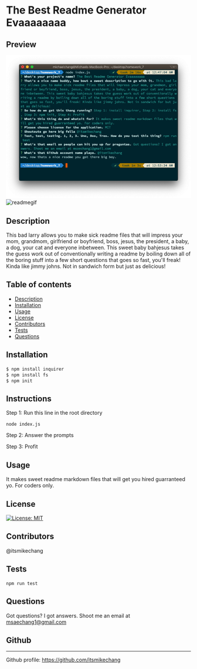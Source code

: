 # The Best Readme Generator Evaaaaaaaa

  ## Preview
  ![readmescreenshot](/visuals/readme-terminal-screenshot.png)
  ![readmegif](/visuals/readme-demo.gif)

  ## Description
  This bad larry allows you to make sick readme files that will impress your mom, grandmom, girlfriend or boyfriend, boss, jesus, the president, a baby, a dog, your   cat and everyone inbetween. This sweet baby bahjesus takes the guess work out of conventionally writing a readme by boiling down all of the boring stuff into a     few short questions that goes so fast, you'll freak! Kinda like jimmy johns. Not in sandwich form but just as delicious!

  ## Table of contents
  * [Description](#description)
  * [Installation](#installation)
  * [Usage](#usage)
  * [License](#license)
  * [Contributors](#contributors)
  * [Tests](#tests)
  * [Questions](#questions)

  ## Installation
  
  ```
  $ npm install inquirer
  $ npm install fs
  $ npm init
  ```
  ## Instructions
  
  Step 1: Run this line in the root directory
  
  ```
  node index.js
  ```
  Step 2: Answer the prompts 
  
  Step 3: Profit
  
  ## Usage
  It makes sweet readme markdown files that will get you hired guarranteed yo. For coders only.

  ## License
  [![License: MIT](https://img.shields.io/badge/License-MIT-yellow.svg)](https://opensource.org/licenses/MIT)

  ## Contributors
  @itsmikechang

  ## Tests
  
  ```
  npm run test
  ```
  ## Questions
  Got questions? I got answers. Shoot me an email at msaechang1@gmail.com

  ## Github
  ---  
  Github profile: https://github.com/itsmikechang  
